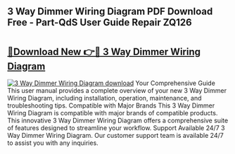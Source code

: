 ## 3 Way Dimmer Wiring Diagram PDF Download Free - Part-QdS User Guide Repair ZQ126

# <h2><a href="http://dfpspg.blite.top/?on=3+Way+Dimmer+Wiring+Diagram">🔗Download New 👉🔴 3 Way Dimmer Wiring Diagram</a></h2>

[![3 Way Dimmer Wiring Diagram download](https://i.imgur.com/lujVjoI.png)](http://dfpspg.blite.top/?on=3+Way+Dimmer+Wiring+Diagram)
Your Comprehensive Guide This user manual provides a complete overview of your new 3 Way Dimmer Wiring Diagram, including installation, operation, maintenance, and troubleshooting tips. Compatible with Major Brands This 3 Way Dimmer Wiring Diagram is compatible with major brands of compatible products. This innovative 3 Way Dimmer Wiring Diagram offers a comprehensive suite of features designed to streamline your workflow. Support Available 24/7 3 Way Dimmer Wiring Diagram. Our customer support team is available 24/7 to assist you with any inquiries.
